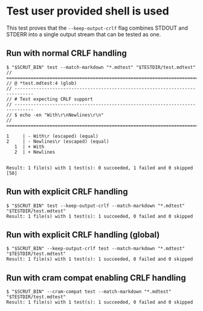 # Test user provided shell is used

This test proves that the `--keep-output-crlf` flag combines STDOUT and STDERR into a single output stream that can be tested as one.

## Run with normal CRLF handling

```scrut
$ "$SCRUT_BIN" test --match-markdown "*.mdtest" "$TESTDIR/test.mdtest"
// =============================================================================
// @ *test.mdtest:4 (glob)
// -----------------------------------------------------------------------------
// # Test expecting CRLF support
// -----------------------------------------------------------------------------
// $ echo -en "With\r\nNewlines\r\n"
// =============================================================================

1     | - With\r (escaped) (equal)
2     | - Newlines\r (escaped) (equal)
   1  | + With
   2  | + Newlines


Result: 1 file(s) with 1 test(s): 0 succeeded, 1 failed and 0 skipped
[50]
```

## Run with explicit CRLF handling

```scrut
$ "$SCRUT_BIN" test --keep-output-crlf --match-markdown "*.mdtest" "$TESTDIR/test.mdtest"
Result: 1 file(s) with 1 test(s): 1 succeeded, 0 failed and 0 skipped
```

## Run with explicit CRLF handling (global)

```scrut
$ "$SCRUT_BIN" --keep-output-crlf test --match-markdown "*.mdtest" "$TESTDIR/test.mdtest"
Result: 1 file(s) with 1 test(s): 1 succeeded, 0 failed and 0 skipped
```


## Run with cram compat enabling CRLF handling

```scrut
$ "$SCRUT_BIN" --cram-compat test --match-markdown "*.mdtest" "$TESTDIR/test.mdtest"
Result: 1 file(s) with 1 test(s): 1 succeeded, 0 failed and 0 skipped
```
